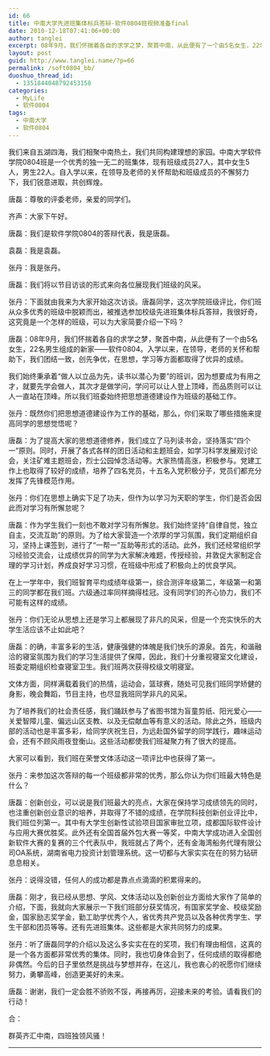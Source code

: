 ```yaml
---
id: 66
title: 中南大学先进班集体标兵答辩-软件0804班视频准备final
date: 2010-12-18T07:41:06+00:00
author: tanglei
excerpt: 08年9月，我们怀揣着各自的求学之梦，聚首中南，从此便有了一个由5名女生，22名男生组成的新家——软件0804。入学以来，在领导，老师的关怀和帮助下，我们团结一致，创先争优，在思想，学习等方面都取得了优异的成绩。
layout: post
guid: http://www.tanglei.name/?p=66
permalink: /soft0804_bb/
duoshuo_thread_id:
  - 1351844048792453158
categories:
  - MyLife
  - 软件0804
tags:
  - 中南大学
  - 软件0804
---
```

我们来自五湖四海，我们相聚中南热土，我们共同构建理想的家园。中南大学软件学院0804班是一个优秀的独一无二的班集体，现有班级成员27人，其中女生5人，男生22人。自入学以来，在领导及老师的关怀帮助和班级成员的不懈努力下，我们锐意进取，共创辉煌。



唐磊：尊敬的评委老师，亲爱的同学们。

齐声：大家下午好。

唐磊：我们是软件学院0804的答辩代表，我是唐磊。

袁磊：我是袁磊。

张丹：我是张丹。

唐磊：我们将以节目访谈的形式来向各位展现我们班级的风采。

张丹：下面就由我来为大家开始这次访谈。唐磊同学，这次学院班级评比，你们班从众多优秀的班级中脱颖而出，被推选参加校级先进班集体标兵答辩，我很好奇，这究竟是一个怎样的班级，可以为大家简要介绍一下吗？

唐磊：08年9月，我们怀揣着各自的求学之梦，聚首中南，从此便有了一个由5名女生，22名男生组成的新家——软件0804。入学以来，在领导，老师的关怀和帮助下，我们团结一致，创先争优，在思想，学习等方面都取得了优异的成绩。

我们始终秉承着“做人以立品为先，读书以潜心为要”的班训，因为想要成为有用之才，就要先学会做人，其次才是做学问，学问可以让人登上顶峰，而品质则可以让人一直站在顶峰。所以我们班委始终把思想道德建设作为班级的基础工作。

张丹：既然你们把思想道德建设作为工作的基础，那么，你们采取了哪些措施来提高同学的思想觉悟呢？

唐磊：为了提高大家的思想道德修养，我们成立了马列读书会，坚持落实“四个一”原则。同时，开展了各式各样的团日活动和主题班会，如学习科学发展观讨论会，关注矿难主题班会，烈士公园悼念活动等。大家热情高涨，积极参与。党建工作上也取得了较好的成绩，培养了四名党员，十五名入党积极分子，党员们都充分发挥了先锋模范作用。

张丹：你们在思想上确实下足了功夫，但作为以学习为天职的学生，你们是否会因此而对学习有所懈怠呢？

唐磊：作为学生我们一刻也不敢对学习有所懈怠。我们始终坚持“自律自觉，独立自主，交流互助”的原则。为了给大家营造一个浓厚的学习氛围，我们定期组织自习，坚持上课签到，进行了“一帮一”互助等形式的活动。此外，我们还经常组织学习经验交流会，让成绩优异的同学为大家解决难题，传授经验，并敦促大家制定合理的学习计划，养成良好学习习惯，在班级中形成了积极向上的优良学风。

在上一学年中，我们班智育平均成绩年级第一，综合测评年级第二，年级第一和第三的同学都在我们班。六级通过率同样摘得桂冠。没有同学们的齐心协力，我们不可能有这样的成绩。

张丹：你们无论从思想上还是学习上都展现了非凡的风采，但是一个充实快乐的大学生活应该不止如此吧？

唐磊：的确，丰富多彩的生活，健康强健的体魄是我们快乐的源泉。首先，和谐融洽的寝室氛围为我们的学习生活提供了保障，因此，我们十分重视寝室文化建设，班委定期组织检查寝室卫生。我们班两次获得校级文明寝室。

文体方面，同样满载着我们的热情，运动会，篮球赛，随处可见我们班同学矫健的身影，晚会舞蹈，节目主持，也尽显我班同学非凡的风采。

为了培养我们的社会责任感，我们踊跃参与了省图书馆为盲童剪纸、阳光爱心——关爱智障儿童、偏远山区支教、以及无偿献血等有意义的活动。除此之外，班级内部的活动也是丰富多彩，给同学庆祝生日，为远赴国外留学的同学践行，趣味运动会，还有不顾风雨夜登衡山。这些活动都使我们班凝聚力有了很大的提高。

大家可以看到，我们班在荣誉文体活动这一项评比中也获得了第一。

张丹：来参加这次答辩的每一个班级都非常的优秀，那么你认为你们班最大特色是什么？

唐磊：创新创业，可以说是我们班最大的亮点，大家在保持学习成绩领先的同时，也注重创新创业意识的培养，并取得了不错的成绩，在学院科技创新创业评比中，我们班位列第一。其中有大学生创新性试验项目国家审批立项，成都国际软件设计与应用大赛优胜奖。此外还有全国首届外包大赛一等奖，中南大学成功进入全国创新软件大赛的复赛的三个代表队中，我班就占了两个，还有金海湾船务代理有限公司OA系统，湖南省电力投资计划管理系统。这一切都与大家实实在在的努力钻研息息相关。

张丹：说得没错，任何人的成功都是靠点点滴滴的积累得来的。

唐磊：刚才，我已经从思想、学风、文体活动以及创新创业方面给大家作了简单的介绍，下面，我就向大家展示一下我们班部分获奖情况，有国家奖学金、校级奖励金，国家励志奖学金，勤工助学优秀个人，省优秀共产党员以及各种优秀学生、学生干部和团员等等。还有先进班集体。这些都是大家共同努力的成果。

张丹：听了唐磊同学的介绍以及这么多实实在在的奖项，我们有理由相信，这真的是一个各方面都非常优秀的集体。同时，我也切身体会到了，任何成绩的取得都绝非偶然。今后的日子里依然是挑战与梦想并存，在这儿，我也衷心的祝愿你们继续努力，勇攀高峰，创造更美好的未来。

唐磊：谢谢，我们一定会胜不骄败不馁，再接再厉，迎接未来的考验。请看我们的行动！

合：

群英齐汇中南，四班独领风骚！

 ****